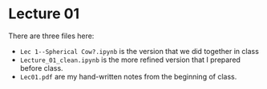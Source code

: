 # Lecture 01

There are three files here: 
* `Lec 1--Spherical Cow?.ipynb` is the version that we did together in class
* `Lecture_01_clean.ipynb` is the more refined version that I prepared before class.
* `Lec01.pdf` are my hand-written notes from the beginning of class.
